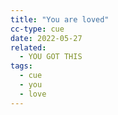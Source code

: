 ```yaml
---
title: "You are loved"
cc-type: cue
date: 2022-05-27
related:
  - YOU GOT THIS
tags:
  - cue
  - you
  - love
---
```

